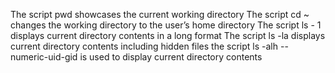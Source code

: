 The script pwd showcases the current working directory
The script cd ~ changes the working directory to the user’s home directory
The script ls - 1 displays current directory contents in a long format
The script ls -la displays current directory contents including hidden files
the script ls -alh --numeric-uid-gid is used to display current directory contents
